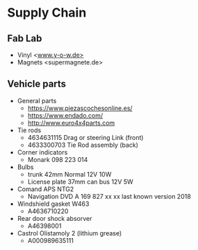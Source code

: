 # Supply Chain

## Fab Lab

- Vinyl <www.y-o-w.de>
- Magnets <supermagnete.de>

## Vehicle parts

- General parts
	- <https://www.piezascochesonline.es/>
	- <https://www.endado.com/>
	- <http://www.euro4x4parts.com>
- Tie rods
	- 4634631115 Drag or steering Link (front)
	- 4633300703 Tie Rod assembly (back)
- Corner indicators
	- Monark  098 223 014
- Bulbs
	- trunk 42mm Normal 12V 10W
	- License plate 37mm can bus 12V 5W
- Comand APS NTG2
	- Navigation DVD A 169 827 xx xx last known version 2018
- Windshield gasket W463
	- A4636710220
- Rear door shock absorver
	- A46398001
- Castrol Olistamoly 2 (lithium grease)
	- A000989635111

